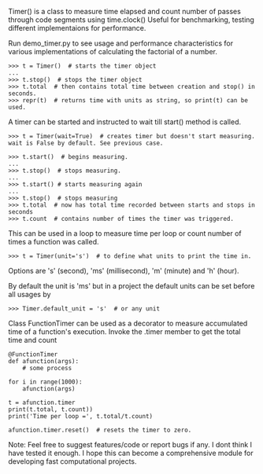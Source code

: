 Timer() is a class to measure time elapsed and count number of passes through code segments using time.clock()
Useful for benchmarking, testing different implementaions for performance.

Run demo_timer.py to see usage and performance characteristics for various implementations of calculating the factorial of a number.

    >>> t = Timer()  # starts the timer object
    ...
    >>> t.stop()  # stops the timer object
    >>> t.total  # then contains total time between creation and stop() in seconds.
    >>> repr(t)  # returns time with units as string, so print(t) can be used.

A timer can be started and instructed to wait till start() method is called.

    >>> t = Timer(wait=True)  # creates timer but doesn't start measuring. wait is False by default. See previous case.

    >>> t.start()  # begins measuring.
    ...
    >>> t.stop()  # stops measuring.
    ...
    >>> t.start() # starts measuring again
    ...
    >>> t.stop()  # stops measuring
    >>> t.total  # now has total time recorded between starts and stops in seconds
    >>> t.count  # contains number of times the timer was triggered.

This can be used in a loop to measure time per loop or count number of times a function was called.

    >>> t = Timer(unit='s')  # to define what units to print the time in.

Options are 's' (second), 'ms' (millisecond), 'm' (minute) and 'h' (hour).

By default the unit is 'ms' but in a project the default units can be set before all usages by

    >>> Timer.default_unit = 's'  # or any unit

Class FunctionTimer can be used as a decorator to measure accumulated time of a function's execution.
Invoke the .timer member to get the total time and count

    @FunctionTimer
    def afunction(args):
        # some process

    for i in range(1000):
        afunction(args)

    t = afunction.timer
    print(t.total, t.count))
    print('Time per loop =', t.total/t.count)

    afunction.timer.reset()  # resets the timer to zero.

Note: Feel free to suggest features/code or report bugs if any. I dont think I have tested it enough. I hope this can become a comprehensive module for developing fast computational projects.

